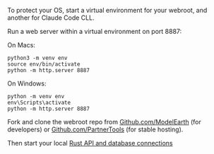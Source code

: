 To protect your OS, start a virtual environment for your webroot, and another for Claude Code CLL.


Run a web server within a virtual environment on port 8887:

On Macs:

	python3 -m venv env
	source env/bin/activate
	python -m http.server 8887

On Windows:

	python -m venv env
	env\Scripts\activate
	python -m http.server 8887

Fork and clone the webroot repo from [Github.com/ModelEarth](https://github.com/ModelEarth/webroot/) (for developers) or [Github.com/PartnerTools](https://github.com/PartnerTools/webroot/) (for stable hosting).

Then start your local <a href="server/">Rust API and database connections</a>